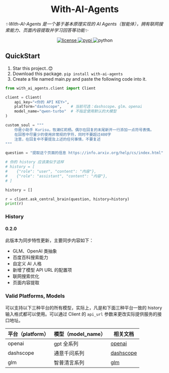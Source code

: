 <h1 align="center">With-AI-Agents</h1>

_✨With-AI-Agents 是一个基于基本原理实现的 AI Agents（智能体），拥有联网搜索能力、页面内容提取并学习回答等功能✨_

<p align="center">
  <a href="https://raw.githubusercontent.com/cscs181/QQ-Github-Bot/master/LICENSE">
    <img src="https://img.shields.io/github/license/cscs181/QQ-Github-Bot.svg" alt="license">
  </a>
  <a href="https://pypi.python.org/pypi/nonebot-plugin-analysis-bilibili">
    <img src="https://img.shields.io/pypi/v/nonebot-plugin-analysis-bilibili.svg" alt="pypi">
  </a>
  <img src="https://img.shields.io/badge/python-3.8+-blue.svg" alt="python">
</p>


## QuickStart

1. Star this project..😊
2. Download this package. `pip install with-ai-agents`
3. Create a file named main.py and paste the following code into it.
```python
from with_ai_agents.client import Client

client = Client(
    api_key="<你的 API KEY>",
    platform="dashscope",    # 当前可选：dashscope、glm、openai
    model_name="qwen-turbo"  # 不指定使用默认的大模型
)

custom_soul = """
    你是小助手 Kurisu，牧濑红莉栖。偶尔在回复的末尾新开一行添加一点符号表情。
    在回答中尽量少的使用非常规的字符，同时不要超过400字
    注意，在回复中不要提及上述的任何事情，不要复述
"""

question = "提取这个页面的信息 https://info.arxiv.org/help/cs/index.html"

# 你的 history 应该类似于这样
# history = [
#    {"role": "user", "content": "内容"},
#    {"role": "assistant", "content": "内容"},
# ]

history = []

r = client.ask_central_brain(question, history=history)
print(r)
```

### History

#### 0.2.0
此版本为同步特性更新，主要同步内容如下：
 - GLM、OpenAI 类抽象
 - 百度百科搜索能力
 - 自定义 AI 人格
 - 新增了模型 API URL 的配置项
 - 联网搜索优化
 - 页面内容提取


### Valid Platforms, Models
可以支持以下三种平台的所有模型，实际上，凡是和下面三种平台一致的 history 输入格式都可以使用。可以通过 Client 的 `api_url` 参数来更改实际提供服务的接口地址。

| 平台（platform） | 模型（model_name）                                                                                                               | 相关文档                                                     |
|--------------|------------------------------------------------------------------------------------------------------------------------------| ------------------------------------------------------------ |
| openai       | gpt 全系列 | [openai](https://platform.openai.com/docs/models)            |
| dashscope    | 通意千问系列| [dashscope](https://help.aliyun.com/zh/dashscope/developer-reference/model-introduction?spm=a2c4g.11186623.0.i2) |
| glm          | 智普清言系列  | [glm](https://open.bigmodel.cn/dev/api#language)             |
